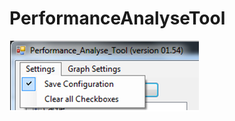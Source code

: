 # PerformanceAnalyseTool

![SaveConfiguration](https://raw.githubusercontent.com/pascalhubacher/PerformanceAnalyseTool/main/pictures/SaveConfiguration.png)
